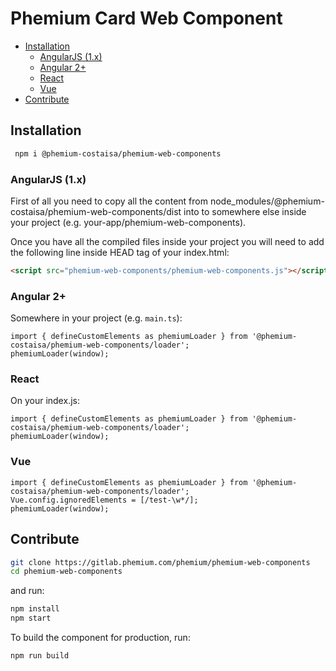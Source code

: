 # Phemium Card Web Component

<!-- TOC -->

- [Installation](#installation)
  - [AngularJS (1.x)](#angularjs-1x)
  - [Angular 2+](#angular-2)
  - [React](#react)
  - [Vue](#vue)
- [Contribute](#contribute)

<!-- /TOC -->

## Installation

```bash
 npm i @phemium-costaisa/phemium-web-components
```

### AngularJS (1.x)

First of all you need to copy all the content from node_modules/@phemium-costaisa/phemium-web-components/dist into to somewhere else inside your project (e.g. your-app/phemium-web-components).

Once you have all the compiled files inside your project you will need to add the following line inside HEAD tag of your index.html:

```html
<script src="phemium-web-components/phemium-web-components.js"></script>
```

### Angular 2+

Somewhere in your project (e.g. `main.ts`):

```
import { defineCustomElements as phemiumLoader } from '@phemium-costaisa/phemium-web-components/loader';
phemiumLoader(window);

```

### React

On your index.js:

```
import { defineCustomElements as phemiumLoader } from '@phemium-costaisa/phemium-web-components/loader';
phemiumLoader(window);
```

### Vue

```
import { defineCustomElements as phemiumLoader } from '@phemium-costaisa/phemium-web-components/loader';
Vue.config.ignoredElements = [/test-\w*/];
phemiumLoader(window);
```

## Contribute

```bash
git clone https://gitlab.phemium.com/phemium/phemium-web-components
cd phemium-web-components
```

and run:

```bash
npm install
npm start
```

To build the component for production, run:

```bash
npm run build
```
